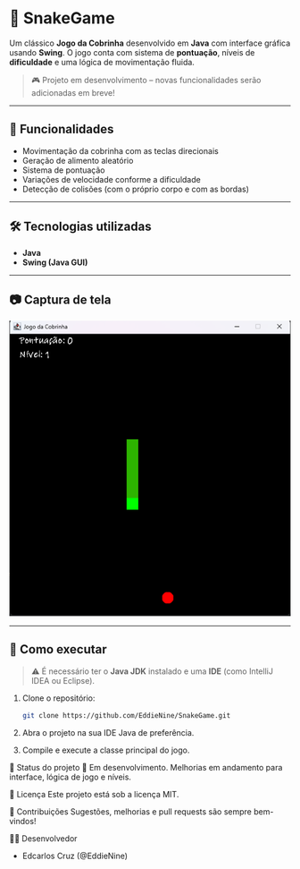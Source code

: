 # 🐍 SnakeGame

Um clássico **Jogo da Cobrinha** desenvolvido em **Java** com interface gráfica usando **Swing**. O jogo conta com sistema de **pontuação**, níveis de **dificuldade** e uma lógica de movimentação fluida.

> 🎮 Projeto em desenvolvimento – novas funcionalidades serão adicionadas em breve!

---

## 🚀 Funcionalidades

- Movimentação da cobrinha com as teclas direcionais
- Geração de alimento aleatório
- Sistema de pontuação
- Variações de velocidade conforme a dificuldade
- Detecção de colisões (com o próprio corpo e com as bordas)

---

## 🛠️ Tecnologias utilizadas

- **Java**
- **Swing (Java GUI)**

---

## 📷 Captura de tela

![SnakeGame Screenshot](./screenshot.png)

---

## 🧪 Como executar

> ⚠️ É necessário ter o **Java JDK** instalado e uma **IDE** (como IntelliJ IDEA ou Eclipse).

1. Clone o repositório:
   ```bash
   git clone https://github.com/EddieNine/SnakeGame.git
   
2. Abra o projeto na sua IDE Java de preferência.

3. Compile e execute a classe principal do jogo.

📌 Status do projeto
🚧 Em desenvolvimento. Melhorias em andamento para interface, lógica de jogo e níveis.

📄 Licença
Este projeto está sob a licença MIT.

🤝 Contribuições
Sugestões, melhorias e pull requests são sempre bem-vindos!

👨‍💻 Desenvolvedor
 - Edcarlos Cruz (@EddieNine)

